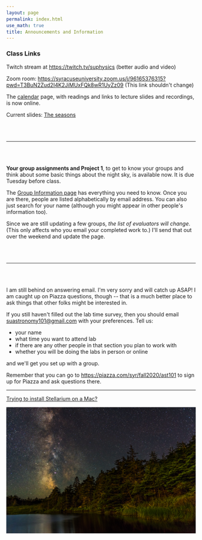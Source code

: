 ```yaml
---
layout: page 
permalink: index.html
use_math: true 
title: Announcements and Information
---
```


### Class Links

Twitch stream at <https://twitch.tv/suphysics> (better audio and video)

Zoom room: <https://syracuseuniversity.zoom.us/j/96165376315?pwd=T3BuN2Zud2I4K2JiMUxFQk8wR1UyZz09> (This link shouldn't change)


The <a href="calendar.html">calendar</a> page, with readings and links to lecture slides and recordings, is now online.

Current slides: [The seasons](slides/lecture5.pdf)

<br><br>

---

<br><br>

**Your group assignments and Project 1**, to get to know your groups and think about some basic things about the night sky, is available now. It is due Tuesday before class.

The <a href="groups1.html">Group Information page</a> has everything you need to know. Once you are there, people are listed alphabetically by email address.
You can also just search for your name (although you might appear in other people's information too).

Since we are still updating a few groups, *the list of evaluators will change*. (This only affects who you email your completed work to.) I'll send that out over the weekend and update the page.

<br><br>

---

<br><br>

I am still behind on answering email. I'm very sorry and will catch up ASAP! I am caught up on Piazza questions, though -- that is a much better place to
ask things that other folks might be interested in.

If you still haven't filled out the lab time survey, then you should email <suastronomy101@gmail.com> with your preferences. Tell us:

* your name
* what time you want to attend lab
* if there are any other people in that section you plan to work with
* whether you will be doing the labs in person or online

and we'll get you set up with a group.

Remember that you can go to <https://piazza.com/syr/fall2020/ast101> to sign up for Piazza and ask questions there.

---

<a href="stellarium-mac.html">Trying to install Stellarium on a Mac?</a>

<center> <img src="darkened-milky-way.jpg">
<br>
